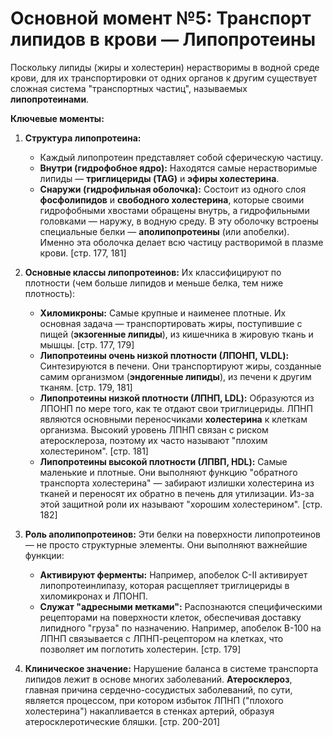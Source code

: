# Основной момент №5: Транспорт липидов в крови — Липопротеины

Поскольку липиды (жиры и холестерин) нерастворимы в водной среде крови, для их транспортировки от одних органов к другим существует сложная система "транспортных частиц", называемых **липопротеинами**.

**Ключевые моменты:**

1.  **Структура липопротеина:**
    *   Каждый липопротеин представляет собой сферическую частицу.
    *   **Внутри (гидрофобное ядро):** Находятся самые нерастворимые липиды — **триглицериды (TAG)** и **эфиры холестерина**.
    *   **Снаружи (гидрофильная оболочка):** Состоит из одного слоя **фосфолипидов** и **свободного холестерина**, которые своими гидрофобными хвостами обращены внутрь, а гидрофильными головками — наружу, в водную среду. В эту оболочку встроены специальные белки — **аполипопротеины** (или апобелки). Именно эта оболочка делает всю частицу растворимой в плазме крови. [стр. 177, 181]

2.  **Основные классы липопротеинов:**
    Их классифицируют по плотности (чем больше липидов и меньше белка, тем ниже плотность):
    *   **Хиломикроны:** Самые крупные и наименее плотные. Их основная задача — транспортировать жиры, поступившие с пищей (**экзогенные липиды**), из кишечника в жировую ткань и мышцы. [стр. 177, 179]
    *   **Липопротеины очень низкой плотности (ЛПОНП, VLDL):** Синтезируются в печени. Они транспортируют жиры, созданные самим организмом (**эндогенные липиды**), из печени к другим тканям. [стр. 179, 181]
    *   **Липопротеины низкой плотности (ЛПНП, LDL):** Образуются из ЛПОНП по мере того, как те отдают свои триглицериды. ЛПНП являются основными переносчиками **холестерина** к клеткам организма. Высокий уровень ЛПНП связан с риском атеросклероза, поэтому их часто называют "плохим холестерином". [стр. 181]
    *   **Липопротеины высокой плотности (ЛПВП, HDL):** Самые маленькие и плотные. Они выполняют функцию "обратного транспорта холестерина" — забирают излишки холестерина из тканей и переносят их обратно в печень для утилизации. Из-за этой защитной роли их называют "хорошим холестерином". [стр. 182]

3.  **Роль аполипопротеинов:**
    Эти белки на поверхности липопротеинов — не просто структурные элементы. Они выполняют важнейшие функции:
    *   **Активируют ферменты:** Например, апобелок C-II активирует липопротеинлипазу, которая расщепляет триглицериды в хиломикронах и ЛПОНП.
    *   **Служат "адресными метками":** Распознаются специфическими рецепторами на поверхности клеток, обеспечивая доставку липидного "груза" по назначению. Например, апобелок B-100 на ЛПНП связывается с ЛПНП-рецептором на клетках, что позволяет им поглотить холестерин. [стр. 179]

4.  **Клиническое значение:**
    Нарушение баланса в системе транспорта липидов лежит в основе многих заболеваний. **Атеросклероз**, главная причина сердечно-сосудистых заболеваний, по сути, является процессом, при котором избыток ЛПНП ("плохого холестерина") накапливается в стенках артерий, образуя атеросклеротические бляшки. [стр. 200-201]
